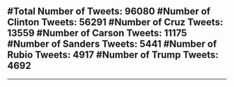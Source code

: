 #Total Number of Tweets: 96080 
#Number of Clinton Tweets: 56291
#Number of Cruz Tweets: 13559
#Number of Carson Tweets: 11175
#Number of Sanders Tweets: 5441
#Number of Rubio Tweets: 4917
#Number of Trump Tweets: 4692
---
---
